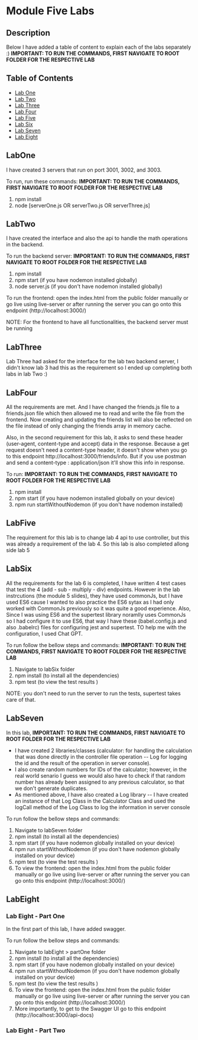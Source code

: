 # Module Five Labs

## Description

Below I have added a table of content to explain each of the labs separately :)
**IMPORTANT: TO RUN THE COMMANDS, FIRST NAVIGATE TO ROOT FOLDER FOR THE RESPECTIVE LAB**

## Table of Contents

- [Lab One](#LabOne)
- [Lab Two](#LabTwo)
- [Lab Three](#LabThree)
- [Lab Four](#LabFour)
- [Lab Five](#LabFive)
- [Lab Six](#LabSix)
- [Lab Seven](#LabSeven)
- [Lab Eight](#LabEight)

## LabOne

I have created 3 servers that run on port 3001, 3002, and 3003.

To run, run these commands:
**IMPORTANT: TO RUN THE COMMANDS, FIRST NAVIGATE TO ROOT FOLDER FOR THE RESPECTIVE LAB**

1. npm install
2. node [serverOne.js OR serverTwo.js OR serverThree.js]

## LabTwo

I have created the interface and also the api to handle the math operations in the backend.

To run the backend server:
**IMPORTANT: TO RUN THE COMMANDS, FIRST NAVIGATE TO ROOT FOLDER FOR THE RESPECTIVE LAB**

1. npm install
2. npm start (if you have nodemon installed globally)
3. node server.js (if you don't have nodemon installed globally)

To run the frontend: open the index.html from the public folder manually or go live using live-server or after running the server you can go onto this endpoint (http://localhost:3000/)

NOTE: For the frontend to have all functionalities, the backend server must be running

## LabThree

Lab Three had asked for the interface for the lab two backend server, I didn't know lab 3 had this as the requirement so I ended up completing both labs in lab Two :)

## LabFour

All the requirements are met. And I have changed the friends.js file to a friends.json file which then allowed me to read and write the file from the frontend. Now creating and updating the friends list will also be reflected on the file instead of only changing the friends array in memory cache.

Also, in the second requirement for this lab, it asks to send these header (user-agent, content-type and accept) data in the response. Because a get request doesn't need a content-type header, it doesn't show when you go to this endpoint http://localhost:3000/friends/info. But if you use postman and send a content-type : application/json it'll show this info in response.

To run:
**IMPORTANT: TO RUN THE COMMANDS, FIRST NAVIGATE TO ROOT FOLDER FOR THE RESPECTIVE LAB**

1. npm install
2. npm start (if you have nodemon installed globally on your device)
3. npm run startWithoutNodemon (if you don't have nodemon installed)

## LabFive

The requirement for this lab is to change lab 4 api to use controller, but this was already a requirement of the lab 4. So this lab is also completed allong side lab 5

## LabSix

All the requirements for the lab 6 is completed, I have written 4 test cases that test the 4 (add - sub - multiply - div) endpoints. However in the lab instrcutions (the module 5 slides), they have used commonJs, but I have used ES6 cause I wanted to also practice the ES6 sytax as I had only worked with CommonJs previously so it was quite a good experience.
Also, Since I was using ES6 and the supertest library noramlly uses CommonJs so I had configure it to use ES6, that way I have these (babel.config.js and also .babelrc) files for configuring jest and supertest. TO help me with the configuration, I used Chat GPT.

To run follow the bellow steps and commands:
**IMPORTANT: TO RUN THE COMMANDS, FIRST NAVIGATE TO ROOT FOLDER FOR THE RESPECTIVE LAB**

1. Navigate to labSix folder
2. npm install (to install all the dependencies)
3. npm test (to view the test results )

NOTE: you don't need to run the server to run the tests, supertest takes care of that.

## LabSeven

In this lab,
**IMPORTANT: TO RUN THE COMMANDS, FIRST NAVIGATE TO ROOT FOLDER FOR THE RESPECTIVE LAB**

- I have created 2 libraries/classes (calculator: for handling the calculation that was done directly in the controller file operation -- Log for logging the id and the result of the operation in server console).
- I also create random numbers for IDs of the calculator; however, in the real world senario I guess we would also have to check if that random number has already been assigned to any previous calculator, so that we don't generate duplicates.
- As mentioned above, I have also created a Log library -- I have created an instance of that Log Class in the Calculator Class and used the logCall method of the Log Class to log the information in server console

To run follow the bellow steps and commands:

1. Navigate to labSeven folder
2. npm install (to install all the dependencies)
3. npm start (if you have nodemon globally installed on your device)
4. npm run startWithoutNodemon (if you don't have nodemon globally installed on your device)
5. npm test (to view the test results )
6. To view the frontend: open the index.html from the public folder manually or go live using live-server or after running the server you can go onto this endpoint (http://localhost:3000/)

## LabEight

### Lab Eight - Part One

In the first part of this lab, I have added swagger.

To run follow the bellow steps and commands:

1. Navigate to labEight > partOne folder
2. npm install (to install all the dependencies)
3. npm start (if you have nodemon globally installed on your device)
4. npm run startWithoutNodemon (if you don't have nodemon globally installed on your device)
5. npm test (to view the test results )
6. To view the frontend: open the index.html from the public folder manually or go live using live-server or after running the server you can go onto this endpoint (http://localhost:3000/)
7. More importantly, to get to the Swagger UI go to this endpoint (http://localhost:3000/api-docs)

### Lab Eight - Part Two
